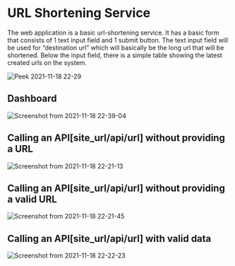 # URL Shortening Service
The web application is a basic url-shortening service. It has a basic form that consists of 1 text input
field and 1 submit button. The text input field will be used for “destination url” which will basically be the long url that will be shortened.
Below the input field, there is a simple table showing the latest created urls on the system.

![Peek 2021-11-18 22-29](https://user-images.githubusercontent.com/36469012/142468035-c4163506-3182-4e45-975c-10de95bc3985.gif)


## Dashboard

![Screenshot from 2021-11-18 22-39-04](https://user-images.githubusercontent.com/36469012/142468054-1a83c643-386d-46bf-849f-c6d12eae3653.png)


## Calling an API[site_url/api/url] without providing a URL

![Screenshot from 2021-11-18 22-21-13](https://user-images.githubusercontent.com/36469012/142468072-a2a2005d-99d5-4c9c-b1fd-24e415aa47eb.png)

## Calling an API[site_url/api/url] without providing a valid URL

![Screenshot from 2021-11-18 22-21-45](https://user-images.githubusercontent.com/36469012/142468112-fa4705c6-217a-4e7e-b40c-f20e5e7ce0b1.png)


## Calling an API[site_url/api/url] with valid data

![Screenshot from 2021-11-18 22-22-23](https://user-images.githubusercontent.com/36469012/142468143-6700bde0-e34e-4ee0-8b27-7af6ee24e517.png)
